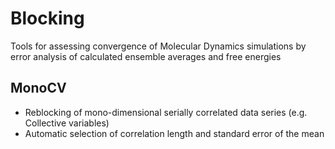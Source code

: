 # Blocking
Tools for assessing convergence of Molecular Dynamics simulations by error analysis of calculated ensemble averages and free energies

## MonoCV
- Reblocking of mono-dimensional serially correlated data series (e.g. Collective variables)
- Automatic selection of correlation length and standard error of the mean
